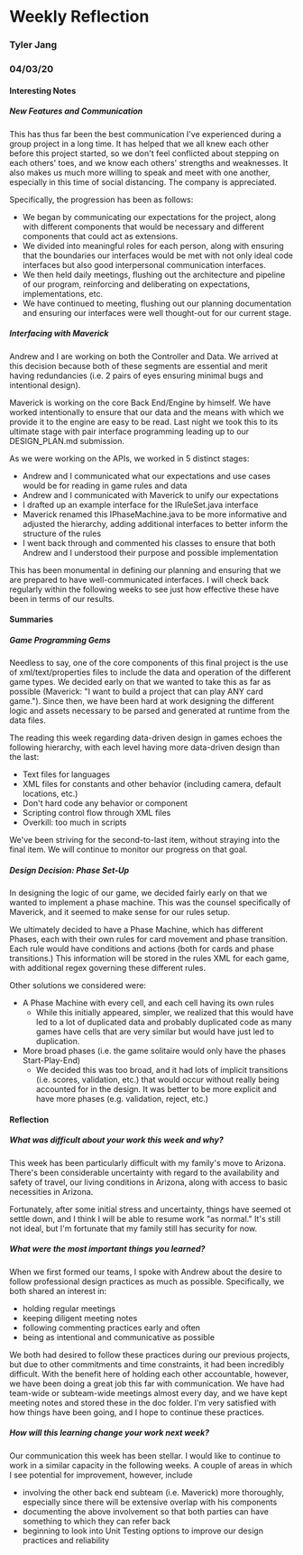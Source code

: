 # Weekly Reflection
### Tyler Jang
### 04/03/20

#### Interesting Notes

##### New Features and Communication
This has thus far been the best communication I've experienced during a group project in a long time.
It has helped that we all knew each other before this project started, so we don't feel conflicted about stepping
on each others' toes, and we know each others' strengths and weaknesses. It also makes us much more willing to speak and meet with one another,
especially in this time of social distancing. The company is appreciated.

Specifically, the progression has been as follows:
 - We began by communicating our expectations for the project, along with different components that would be necessary and different components that could act as extensions.
 - We divided into meaningful roles for each person, along with ensuring that the boundaries our interfaces would be met with not only ideal code interfaces but also good interpersonal communication interfaces.
 - We then held daily meetings, flushing out the architecture and pipeline of our program, reinforcing and deliberating on expectations, implementations, etc.
 - We have continued to meeting, flushing out our planning documentation and ensuring our interfaces were well thought-out for our current stage.

##### Interfacing with Maverick
Andrew and I are working on both the Controller and Data. We arrived at this decision because both of these segments are essential and merit having redundancies (i.e. 2 pairs of eyes ensuring minimal bugs and intentional design).

Maverick is working on the core Back End/Engine by himself. We have worked intentionally to ensure that our data and the means with which we provide it to the engine are easy to be read.
Last night we took this to its ultimate stage with pair interface programming leading up to our DESIGN_PLAN.md submission.

As we were working on the APIs, we worked in 5 distinct stages:
 - Andrew and I communicated what our expectations and use cases would be for reading in game rules and data
 - Andrew and I communicated with Maverick to unify our expectations
 - I drafted up an example interface for the IRuleSet.java interface
 - Maverick renamed this IPhaseMachine.java to be more informative and adjusted the hierarchy, adding additional interfaces to better inform the structure of the rules
 - I went back through and commented his classes to ensure that both Andrew and I understood their purpose and possible implementation
 
 This has been monumental in defining our planning and ensuring that we are prepared to have well-communicated interfaces. I will check back regularly within the following weeks to see just how effective these have been in terms of our results.

#### Summaries

##### Game Programming Gems
Needless to say, one of the core components of this final project is the use of xml/text/properties files to include the data and operation of the different game types. We decided early on that we wanted to take this as far as possible (Maverick: "I want to build a project that can play ANY card game.").
Since then, we have been hard at work designing the different logic and assets necessary to be parsed and generated at runtime from the data files. 

The reading this week regarding data-driven design in games echoes the following hierarchy, with each level having more data-driven design than the last:
 - Text files for languages
 - XML files for constants and other behavior (including camera, default locations, etc.)
 - Don't hard code any behavior or component
 - Scripting control flow through XML files
 - Overkill: too much in scripts
 
 We've been striving for the second-to-last item, without straying into the final item. We will continue to monitor our progress on that goal.

##### Design Decision: Phase Set-Up
In designing the logic of our game, we decided fairly early on that we wanted to implement a phase machine. This was the counsel specifically of Maverick, and it seemed to make sense for our rules setup.

We ultimately decided to have a Phase Machine, which has different Phases, each with their own rules for card movement and phase transition. Each rule would have conditions and actions (both for cards and phase transitions.) This information will be stored in the rules XML for each game, 
with additional regex governing these different rules.

Other solutions we considered were:
 - A Phase Machine with every cell, and each cell having its own rules
    - While this initially appeared, simpler, we realized that this would have led to a lot of duplicated data and probably duplicated code as many games have cells that are very similar but would have just led to duplication.
 - More broad phases (i.e. the game solitaire would only have the phases Start-Play-End)
    - We decided this was too broad, and it had lots of implicit transitions (i.e. scores, validation, etc.) that would occur without really being accounted for in the design. It was better to be more explicit and have more phases (e.g. validation, reject, etc.)

#### Reflection

##### What was difficult about your work this week and why?
This week has been particularly difficult with my family's move to Arizona. There's been considerable uncertainty with regard to the availability and safety of travel, our living conditions in Arizona, along with access to basic necessities in Arizona.

Fortunately, after some initial stress and uncertainty, things have seemed ot settle down, and I think I will be able to resume work "as normal." It's still not ideal, but I'm fortunate that my family still has security for now.  

##### What were the most important things you learned?
When we first formed our teams, I spoke with Andrew about the desire to follow professional design practices as much as possible.
Specifically, we both shared an interest in:
 - holding regular meetings
 - keeping diligent meeting notes
 - following commenting practices early and often
 - being as intentional and communicative as possible
 
We both had desired to follow these practices during our previous projects, but due to other commitments and time constraints, it had been incredibly difficult.
With the benefit here of holding each other accountable, however, we have been doing a great job this far with communication. We have had team-wide or subteam-wide meetings almost every day, and we have kept meeting notes and stored these in the doc folder. I'm very satisfied with how things have been going, and I hope to continue these practices.

##### How will this learning change your work next week?
Our communication this week has been stellar. I would like to continue to work in a similar capacity in the following weeks. A couple of areas in which I see potential for improvement, however, include
 - involving the other back end subteam (i.e. Maverick) more thoroughly, especially since there will be extensive overlap with his components
 - documenting the above involvement so that both parties can have something to which they can refer back
 - beginning to look into Unit Testing options to improve our design practices and reliability 
